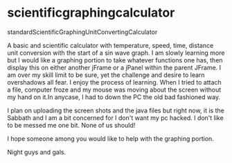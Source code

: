 # scientificgraphingcalculator
standardScientificGraphingUnitConvertingCalculator

 A basic and scientific calculator with temperature, speed, time, distance unit conversion with the start of a sin wave graph. I am slowly learning more but I would like a graphing portion to take whatever functions one has, then display this on either another jFrame or a jPanel within the parent JFrame.  I am over my skill limit to be sure, yet the challenge and desire to learn overshadows all fear. I enjoy the process of learning. When I tried to attach a file, computer froze and my mouse was moving about the screen without my hand on it.In anycase, I had to down the PC the old bad fashioned way. 
 
 I plan on uploading the screen shots and the java files but right now, it is the Sabbath and I am a bit concerned for I don't want my pc hacked.
 I don't like to be messed me one bit. None of us should!
 
 I hope someone among you would like to help with the graphing portion. 
 
 Night guys and gals.
